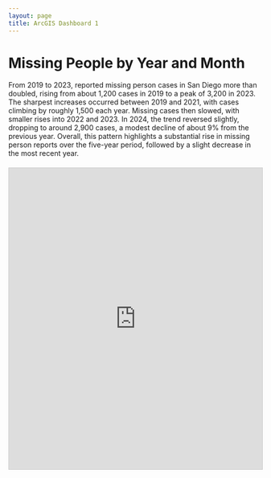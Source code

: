 ```yaml
---
layout: page
title: ArcGIS Dashboard 1
---
```


# Missing People by Year and Month

From 2019 to 2023, reported missing person cases in San Diego more than doubled, rising from about 1,200 cases in 2019 to a peak of 3,200 in 2023. The sharpest increases occurred between 2019 and 2021, with cases climbing by roughly 1,500 each year. Missing cases then slowed, with smaller rises into 2022 and 2023. In 2024, the trend reversed slightly, dropping to around 2,900 cases, a modest decline of about 9% from the previous year. Overall, this pattern highlights a substantial rise in missing person reports over the five-year period, followed by a slight decrease in the most recent year.

<div style="width: 100%; height: 600px; margin-top: 20px;">
  <iframe 
    src="https://sdsugeo.maps.arcgis.com/apps/dashboards/e31a4bcd8bec4e5fbc9ac19c59fa48e4" 
    frameborder="0" 
    style="width: 100%; height: 100%; border: 1px solid #ccc;">
  </iframe>
</div>
